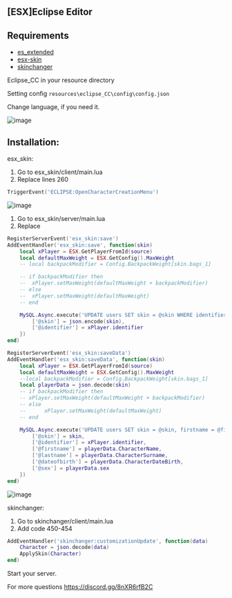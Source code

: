 ## [ESX]Eclipse Editor

## Requirements
- [es_extended](https://github.com/esx-framework/es_extended/tree/v1-final)
- [esx-skin](https://github.com/esx-framework/esx_skin)
- [skinchanger](https://github.com/ESX-Org/skinchanger)


Eclipse_CC in your resource directory

Setting config `resources\eclipse_CC\config\config.json`

  Change language, if you need it.

  
![image](https://user-images.githubusercontent.com/36680471/146645368-4da57a1b-e8cd-4433-824f-8349a98d6dd6.png)

  
## Installation:

esx_skin:



1. Go to esx_skin/client/main.lua
2. Replace lines 260
```lua
TriggerEvent('ECLIPSE:OpenCharacterCreationMenu')
```
![image](https://user-images.githubusercontent.com/36680471/115523567-e02ffc00-a295-11eb-952d-5c6a5979817f.png)


1. Go to esx_skin/server/main.lua
2. Replace

```lua
RegisterServerEvent('esx_skin:save')
AddEventHandler('esx_skin:save', function(skin)
	local xPlayer = ESX.GetPlayerFromId(source)
	local defaultMaxWeight = ESX.GetConfig().MaxWeight
	-- local backpackModifier = Config.BackpackWeight[skin.bags_1]

	-- if backpackModifier then
	-- 	xPlayer.setMaxWeight(defaultMaxWeight + backpackModifier)
	-- else
	-- 	xPlayer.setMaxWeight(defaultMaxWeight)
	-- end

	MySQL.Async.execute('UPDATE users SET skin = @skin WHERE identifier = @identifier', {
		['@skin'] = json.encode(skin),
		['@identifier'] = xPlayer.identifier
	})
end)

RegisterServerEvent('esx_skin:saveData')
AddEventHandler('esx_skin:saveData', function(skin)
	local xPlayer = ESX.GetPlayerFromId(source)
	local defaultMaxWeight = ESX.GetConfig().MaxWeight
	--local backpackModifier = Config.BackpackWeight[skin.bags_1]
	local playerData = json.decode(skin)
	-- if backpackModifier then
	-- xPlayer.setMaxWeight(defaultMaxWeight + backpackModifier)
	-- else
	--  	xPlayer.setMaxWeight(defaultMaxWeight)
	-- end

	MySQL.Async.execute('UPDATE users SET skin = @skin, firstname = @firstname, lastname = @lastname, dateofbirth = @dateofbirth, sex = @sex WHERE identifier = @identifier', {
		['@skin'] = skin,
		['@identifier'] = xPlayer.identifier,
		['@firstname'] = playerData.CharacterName,
		['@lastname'] = playerData.CharacterSurname,
		['@dateofbirth'] = playerData.CharacterDateBirth,
		['@sex'] = playerData.sex
	})
end)
```
![image](https://user-images.githubusercontent.com/36680471/115525598-eb842700-a297-11eb-96f0-01d883caa7e0.png)


skinchanger:
1. Go to skinchanger/client/main.lua
2. Add code 450-454
```lua
AddEventHandler('skinchanger:customizationUpdate', function(data)
	Character = json.decode(data)
	ApplySkin(Character)
end)
```
Start your server.

For more questions https://discord.gg/8nXR6rfB2C




